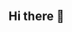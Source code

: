 ## Hi there 👋

<!--
**K4HLD/K4HLD** is a ✨ _special_ ✨ repository because its `README.md` (this file) appears on your GitHub profile.

Here are some ideas to get you started:

- 🔭 I’m currently working on ...
- 🌱 I’m currently learning ...
- 👯 I’m looking to collaborate on ...
- 🤔 I’m looking for help with ...
- 💬 Ask me about k4hldstore@gmail.com
- 📫 How to reach me: ...
- 😄 Pronouns: ...
- ⚡ Fun fact: ...
-->
